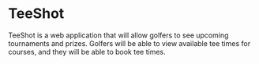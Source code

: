 # TeeShot
TeeShot is a web application that will allow golfers to see upcoming tournaments and prizes.
Golfers will be able to view available tee times for courses, and they will be able to book tee times.